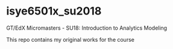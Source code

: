 # isye6501x_su2018
GT/EdX Micromasters - SU18: Introduction to Analytics Modeling

This repo contains my original works for the course
